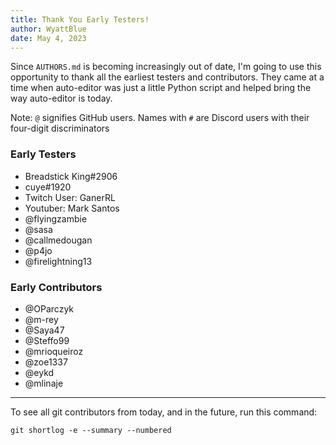 ```yaml
---
title: Thank You Early Testers!
author: WyattBlue
date: May 4, 2023
---
```


Since `AUTHORS.md` is becoming increasingly out of date, I'm going to use this opportunity to thank all the earliest testers and contributors. They came at a time when auto-editor was just a little Python script and helped bring the way auto-editor is today.

Note: `@` signifies GitHub users. Names with `#` are Discord users with their four-digit discriminators

### Early Testers
 * Breadstick King#2906
 * cuye#1920
 * Twitch User: GanerRL
 * Youtuber: Mark Santos
 * @flyingzambie
 * @sasa
 * @callmedougan
 * @p4jo
 * @firelightning13

### Early Contributors
 * @OParczyk
 * @m-rey
 * @Saya47
 * @Steffo99
 * @mrioqueiroz
 * @zoe1337
 * @eykd
 * @mlinaje

---

To see all git contributors from today, and in the future, run this command:

```
git shortlog -e --summary --numbered
```

